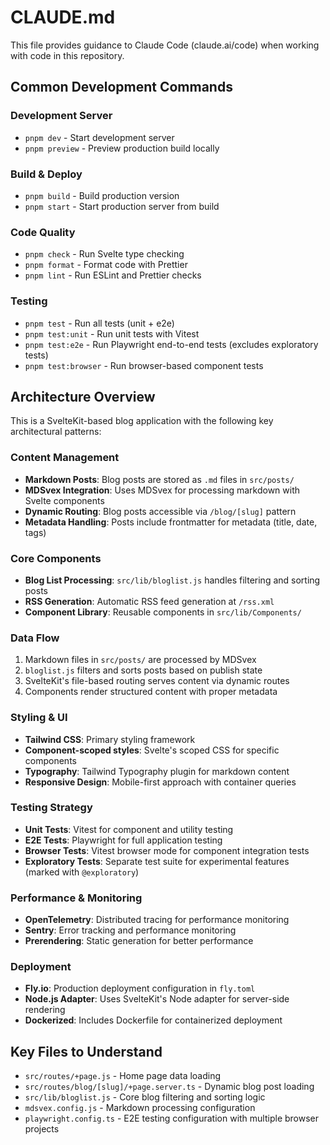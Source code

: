 # CLAUDE.md

This file provides guidance to Claude Code (claude.ai/code) when working with code in this repository.

## Common Development Commands

### Development Server
- `pnpm dev` - Start development server
- `pnpm preview` - Preview production build locally

### Build & Deploy
- `pnpm build` - Build production version
- `pnpm start` - Start production server from build

### Code Quality
- `pnpm check` - Run Svelte type checking
- `pnpm format` - Format code with Prettier
- `pnpm lint` - Run ESLint and Prettier checks

### Testing
- `pnpm test` - Run all tests (unit + e2e)
- `pnpm test:unit` - Run unit tests with Vitest
- `pnpm test:e2e` - Run Playwright end-to-end tests (excludes exploratory tests)
- `pnpm test:browser` - Run browser-based component tests

## Architecture Overview

This is a SvelteKit-based blog application with the following key architectural patterns:

### Content Management
- **Markdown Posts**: Blog posts are stored as `.md` files in `src/posts/`
- **MDSvex Integration**: Uses MDSvex for processing markdown with Svelte components
- **Dynamic Routing**: Blog posts accessible via `/blog/[slug]` pattern
- **Metadata Handling**: Posts include frontmatter for metadata (title, date, tags)

### Core Components
- **Blog List Processing**: `src/lib/bloglist.js` handles filtering and sorting posts
- **RSS Generation**: Automatic RSS feed generation at `/rss.xml`
- **Component Library**: Reusable components in `src/lib/Components/`

### Data Flow
1. Markdown files in `src/posts/` are processed by MDSvex
2. `bloglist.js` filters and sorts posts based on publish state
3. SvelteKit's file-based routing serves content via dynamic routes
4. Components render structured content with proper metadata

### Styling & UI
- **Tailwind CSS**: Primary styling framework
- **Component-scoped styles**: Svelte's scoped CSS for specific components
- **Typography**: Tailwind Typography plugin for markdown content
- **Responsive Design**: Mobile-first approach with container queries

### Testing Strategy
- **Unit Tests**: Vitest for component and utility testing
- **E2E Tests**: Playwright for full application testing
- **Browser Tests**: Vitest browser mode for component integration tests
- **Exploratory Tests**: Separate test suite for experimental features (marked with `@exploratory`)

### Performance & Monitoring
- **OpenTelemetry**: Distributed tracing for performance monitoring
- **Sentry**: Error tracking and performance monitoring
- **Prerendering**: Static generation for better performance

### Deployment
- **Fly.io**: Production deployment configuration in `fly.toml`
- **Node.js Adapter**: Uses SvelteKit's Node adapter for server-side rendering
- **Dockerized**: Includes Dockerfile for containerized deployment

## Key Files to Understand

- `src/routes/+page.js` - Home page data loading
- `src/routes/blog/[slug]/+page.server.ts` - Dynamic blog post loading
- `src/lib/bloglist.js` - Core blog filtering and sorting logic
- `mdsvex.config.js` - Markdown processing configuration
- `playwright.config.ts` - E2E testing configuration with multiple browser projects